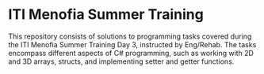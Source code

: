 # ITI Menofia Summer Training

This repository consists of solutions to programming tasks covered during the ITI Menofia Summer Training Day 3, instructed by Eng/Rehab. The tasks encompass different aspects of C# programming, such as working with 2D and 3D arrays, structs, and implementing setter and getter functions.

